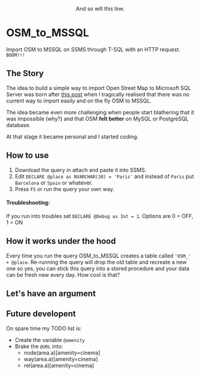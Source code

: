 <p align="center">
And so will this line.</p> 

# OSM_to_MSSQL
Import OSM to MSSQL on SSMS through T-SQL with an HTTP request. `BOOM!!!`


The Story
------

The idea to build a simple way to import Open Street Map to Microsoft SQL Server was born after [this post](https://gis.stackexchange.com/questions/172399/downloading-entire-osm-world-dataset-and-import-into-ms-sql) when I tragically realised that there was no current way to import easily and on the fly OSM to MSSQL.

The idea became even more challenging when people start blathering that it was impossible (why?) and that OSM **felt better** on MySQL or PostgreSQL database.

At that stage it became personal and I started coding. 

How to use
------

1) Download the query in attach and paste it into SSMS.
2) Edit `DECLARE @place as NVARCHAR(30) = 'Paris'` and instead of `Paris` put `Barcelona` or `Spain` or whatever.
3) Press `F5` or run the query your own way.

#### Troubleshooting:

If you run into troubles set `DECLARE @Debug as Int = 1`. Options are 0 = OFF, 1 = ON

How it works under the hood
------

Every time you run the query OSM_to_MSSQL creates a table called `'OSM_' + @place`.
Re-running the query will drop the old table and recreate a new one so yes, you can stick this query into a stored procedure and your data can be fresh new every day. 
How cool is that? 

Let's have an argument 
------

Future developent
------

On spare time my TODO list is:

* Create the variable `@amenity`
* Brake the `@URL` into: 
    - node(area.a)[amenity=cinema]
    - way(area.a)[amenity=cinema]
    - rel(area.a)[amenity=cinema]
 


